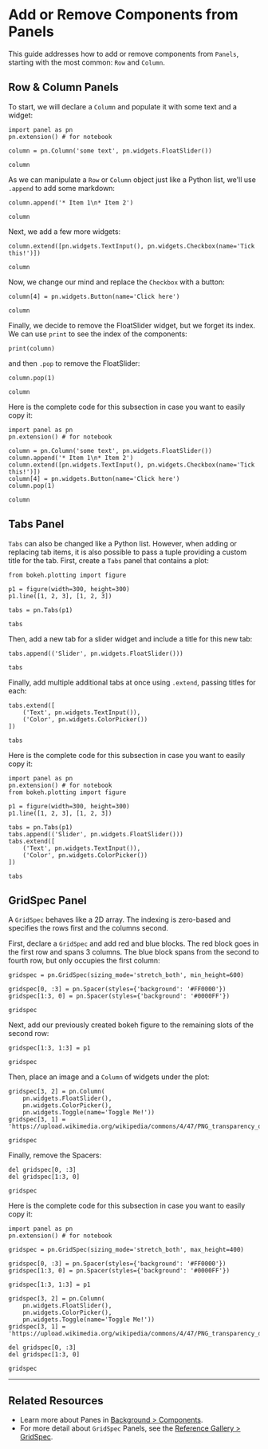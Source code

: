 # Add or Remove Components from Panels

This guide addresses how to add or remove components from ``Panels``, starting with the most common: ``Row`` and ``Column``.

## Row & Column Panels

To start, we will declare a ``Column`` and populate it with some text and a widget:

```{pyodide}
import panel as pn
pn.extension() # for notebook

column = pn.Column('some text', pn.widgets.FloatSlider())

column
```

As we can manipulate a ``Row`` or ``Column`` object just like a Python list, we'll use `.append` to add some markdown:

```{pyodide}
column.append('* Item 1\n* Item 2')

column
```

Next, we add a few more widgets:

```{pyodide}
column.extend([pn.widgets.TextInput(), pn.widgets.Checkbox(name='Tick this!')])

column
```

Now, we change our mind and replace the ``Checkbox`` with a button:

```{pyodide}
column[4] = pn.widgets.Button(name='Click here')

column
```

Finally, we decide to remove the FloatSlider widget, but we forget its index. We can use `print` to see the index of the components:

```{pyodide}
print(column)
```

and then `.pop` to remove the FloatSlider:

```{pyodide}
column.pop(1)

column
```

Here is the complete code for this subsection in case you want to easily copy it:

```{pyodide}
import panel as pn
pn.extension() # for notebook

column = pn.Column('some text', pn.widgets.FloatSlider())
column.append('* Item 1\n* Item 2')
column.extend([pn.widgets.TextInput(), pn.widgets.Checkbox(name='Tick this!')])
column[4] = pn.widgets.Button(name='Click here')
column.pop(1)

column
```

## Tabs Panel

``Tabs`` can also be changed like a Python list. However, when adding or replacing tab items, it is also possible to pass a tuple providing a custom title for the tab. First, create a ``Tabs`` panel that contains a plot:

```{pyodide}
from bokeh.plotting import figure

p1 = figure(width=300, height=300)
p1.line([1, 2, 3], [1, 2, 3])

tabs = pn.Tabs(p1)

tabs
```

Then, add a new tab for a slider widget and include a title for this new tab:

```{pyodide}
tabs.append(('Slider', pn.widgets.FloatSlider()))

tabs
```

Finally, add multiple additional tabs at once using `.extend`, passing titles for each:

```{pyodide}
tabs.extend([
    ('Text', pn.widgets.TextInput()),
    ('Color', pn.widgets.ColorPicker())
])

tabs
```

Here is the complete code for this subsection in case you want to easily copy it:
```{pyodide}
import panel as pn
pn.extension() # for notebook
from bokeh.plotting import figure

p1 = figure(width=300, height=300)
p1.line([1, 2, 3], [1, 2, 3])

tabs = pn.Tabs(p1)
tabs.append(('Slider', pn.widgets.FloatSlider()))
tabs.extend([
    ('Text', pn.widgets.TextInput()),
    ('Color', pn.widgets.ColorPicker())
])

tabs
```

## GridSpec Panel

A ``GridSpec`` behaves like a 2D array. The indexing is zero-based and specifies the rows first and the columns second.

First, declare a ``GridSpec`` and add red and blue blocks. The red block goes in the first row and spans 3 columns. The blue block spans from the second to fourth row, but only occupies the first column:

```{pyodide}
gridspec = pn.GridSpec(sizing_mode='stretch_both', min_height=600)

gridspec[0, :3] = pn.Spacer(styles={'background': '#FF0000'})
gridspec[1:3, 0] = pn.Spacer(styles={'background': '#0000FF'})

gridspec
```

Next, add our previously created bokeh figure to the remaining slots of the second row:

```{pyodide}
gridspec[1:3, 1:3] = p1

gridspec
```

Then, place an image and a ``Column`` of widgets under the plot:

```{pyodide}
gridspec[3, 2] = pn.Column(
    pn.widgets.FloatSlider(),
    pn.widgets.ColorPicker(),
    pn.widgets.Toggle(name='Toggle Me!'))
gridspec[3, 1] = 'https://upload.wikimedia.org/wikipedia/commons/4/47/PNG_transparency_demonstration_1.png'

gridspec
```

Finally, remove the Spacers:

```{pyodide}
del gridspec[0, :3]
del gridspec[1:3, 0]

gridspec
```

Here is the complete code for this subsection in case you want to easily copy it:

``` {pyodide}
import panel as pn
pn.extension() # for notebook

gridspec = pn.GridSpec(sizing_mode='stretch_both', max_height=400)

gridspec[0, :3] = pn.Spacer(styles={'background': '#FF0000'})
gridspec[1:3, 0] = pn.Spacer(styles={'background': '#0000FF'})

gridspec[1:3, 1:3] = p1

gridspec[3, 2] = pn.Column(
    pn.widgets.FloatSlider(),
    pn.widgets.ColorPicker(),
    pn.widgets.Toggle(name='Toggle Me!'))
gridspec[3, 1] = 'https://upload.wikimedia.org/wikipedia/commons/4/47/PNG_transparency_demonstration_1.png'

del gridspec[0, :3]
del gridspec[1:3, 0]

gridspec
```

---

## Related Resources
- Learn more about Panes in [Background > Components](../../background/components/components_overview.html#panes).
- For more detail about `GridSpec` Panels, see the [Reference Gallery > GridSpec](../reference/layouts/GridSpec.ipynb).
